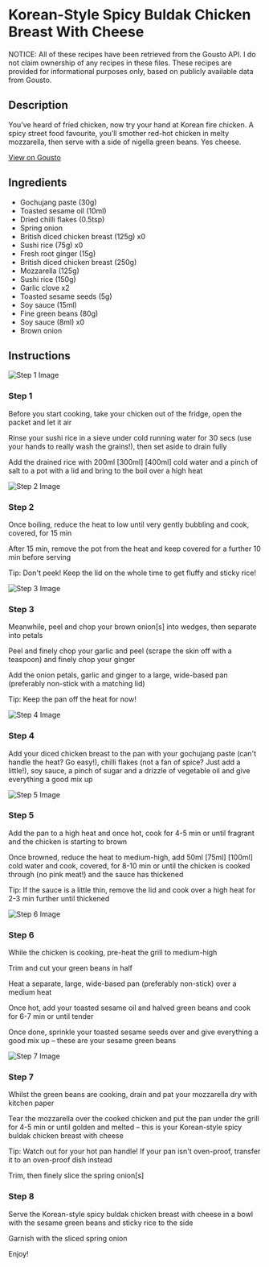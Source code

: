 # Korean-Style Spicy Buldak Chicken Breast With Cheese

NOTICE: All of these recipes have been retrieved from the Gousto API. I do not claim ownership of any recipes in these files. These recipes are provided for informational purposes only, based on publicly available data from Gousto.

## Description

You’ve heard of fried chicken, now try your hand at Korean fire chicken. A spicy street food favourite, you’ll smother red-hot chicken in melty mozzarella, then serve with a side of nigella green beans. Yes cheese.

[View on Gousto](https://www.gousto.co.uk/recipes/cookbook/korean-style-spicy-buldak-chicken-breast-with-cheese)

## Ingredients

- Gochujang paste (30g)
- Toasted sesame oil (10ml)
- Dried chilli flakes (0.5tsp)
- Spring onion
- British diced chicken breast (125g) x0
- Sushi rice (75g) x0
- Fresh root ginger (15g)
- British diced chicken breast (250g)
- Mozzarella (125g)
- Sushi rice (150g)
- Garlic clove x2
- Toasted sesame seeds (5g)
- Soy sauce (15ml)
- Fine green beans (80g)
- Soy sauce (8ml) x0
- Brown onion

## Instructions

![Step 1 Image](https://production-media.gousto.co.uk/cms/recipe-step-image/Step-1-1693810813516-x200.jpg)

### Step 1

Before you start cooking, take your chicken out of the fridge, open the packet and let it air

Rinse your sushi rice in a sieve under cold running water for 30 secs (use your hands to really wash the grains!), then set aside to drain fully

Add the drained rice with 200ml <span class="text-purple">[300ml]</span> <span class="text-danger">[400ml]</span> cold water and a pinch of salt to a pot with a lid and bring to the boil over a high heat

![Step 2 Image](https://production-media.gousto.co.uk/cms/recipe-step-image/step-2-1693810816570-x200.jpg)

### Step 2

Once boiling, reduce the heat to low until very gently bubbling and cook, covered, for 15 min

After 15 min, remove the pot from the heat and keep covered for a further 10 min before serving

Tip: Don't peek! Keep the lid on the whole time to get fluffy and sticky rice!

![Step 3 Image](https://production-media.gousto.co.uk/cms/recipe-step-image/step-3-1693810820185-x200.jpg)

### Step 3

Meanwhile, peel and chop your brown onion[s] into wedges, then separate into petals

Peel and finely chop your garlic and peel (scrape the skin off with a teaspoon) and finely chop your ginger

Add the onion petals, garlic and ginger to a large, wide-based pan (preferably non-stick with a matching lid)

Tip: Keep the pan off the heat for now!

![Step 4 Image](https://production-media.gousto.co.uk/cms/recipe-step-image/step-4-1693810823732-x200.jpg)

### Step 4

Add your diced chicken breast to the pan with your gochujang paste (can't handle the heat? Go easy!), chilli flakes (not a fan of spice? Just add a little!), soy sauce, a pinch of sugar and a drizzle of vegetable oil and give everything a good mix up

![Step 5 Image](https://production-media.gousto.co.uk/cms/recipe-step-image/step-5-1693810827687-x200.jpg)

### Step 5

Add the pan to a high heat and once hot, cook for 4-5 min or until fragrant and the chicken is starting to brown

Once browned, reduce the heat to medium-high, add 50ml <span class="text-purple">[75ml]</span> <span class="text-danger">[100ml] </span>cold water and cook, covered, for 8-10 min or until the chicken is cooked through (no pink meat!) and the sauce has thickened

Tip: If the sauce is a little thin, remove the lid and cook over a high heat for 2-3 min further until thickened

![Step 6 Image](https://production-media.gousto.co.uk/cms/recipe-step-image/step-6-1693810830969-x200.jpg)

### Step 6

While the chicken is cooking, pre-heat the grill to medium-high

Trim and cut your green beans in half

Heat a separate, large, wide-based pan (preferably non-stick) over a medium heat

Once hot, add your toasted sesame oil and halved green beans and cook for 6-7 min or until tender

Once done, sprinkle your toasted sesame seeds over and give everything a good mix up – these are your sesame green beans

![Step 7 Image](https://production-media.gousto.co.uk/cms/recipe-step-image/step-7-1693810833969-x200.jpg)

### Step 7

Whilst the green beans are cooking, drain and pat your mozzarella dry with kitchen paper

Tear the mozzarella over the cooked chicken and put the pan under the grill for 4-5 min or until golden and melted – this is your Korean-style spicy buldak chicken breast with cheese

Tip: Watch out for your hot pan handle! If your pan isn't oven-proof, transfer it to an oven-proof dish instead

Trim, then finely slice the spring onion[s]

### Step 8

Serve the Korean-style spicy buldak chicken breast with cheese in a bowl with the sesame green beans and sticky rice to the side

Garnish with the sliced spring onion

Enjoy!

